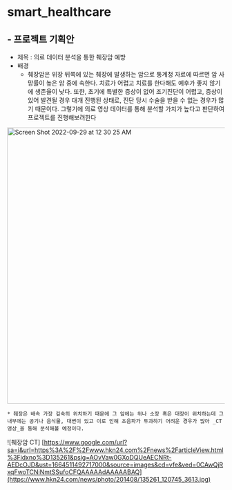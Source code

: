 # smart_healthcare

## - 프로젝트 기획안
  * 제목 : 의료 데이터 분석을 통한 췌장암 예방
  * 배경 
     * 췌장암은 위장 뒤쪽에 있는 췌장에 발생하는 암으로 통계청 자료에 따르면 암 사망률이 높은 암 중에 속한다. 치료가 어렵고 치료를 한다해도 예후가 좋지 않기에 생존율이 낮다. 또한, 초기에 특별한 증상이 없어 조기진단이 어렵고, 증상이 있어 발견될 경우 대개 진행된 상태로, 진단 당시 수술을 받을 수 없는 경우가 많기 때문이다. 그렇기에 의료 영상 데이터를 통해 분석할 가치가 높다고 판단하여 프로젝트를 진행해보려한다 

   <img width="640" alt="Screen Shot 2022-09-29 at 12 30 25 AM" src="https://user-images.githubusercontent.com/76680071/192939466-e9068ecc-c34b-4511-b3fa-2bb894f093e3.png">

    * 췌장은 배속 가장 깊숙히 위치하기 때문에 그 앞에는 위나 소장 혹은 대장이 위치하는데 그 내부에는 공기나 음식물, 대변이 있고 이로 인해 초음파가 투과하기 어려운 경우가 많아 _CT영상_을 통해 분석해볼 예정이다. 
  ![췌장암 CT] [https://www.google.com/url?sa=i&url=https%3A%2F%2Fwww.hkn24.com%2Fnews%2FarticleView.html%3Fidxno%3D135261&psig=AOvVaw0GXoDQUeAECNRt-AEDcOJD&ust=1664511492717000&source=images&cd=vfe&ved=0CAwQjRxqFwoTCNiNmtSSufoCFQAAAAAdAAAAABAQ](https://www.hkn24.com/news/photo/201408/135261_120745_3613.jpg)
  


